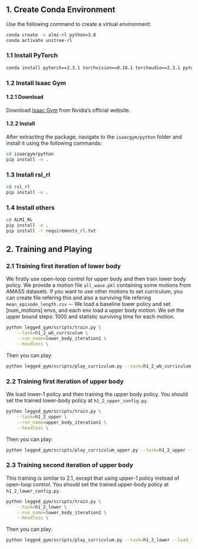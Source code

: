 ## 1. Create Conda Environment

Use the following command to create a virtual environment:

```bash
conda create -n almi-rl python=3.8
conda activate unitree-rl
```
### 1.1 Install PyTorch
```bash
conda install pytorch==2.3.1 torchvision==0.18.1 torchaudio==2.3.1 pytorch-cuda=12.1 -c pytorch -c nvidia
```

### 1.2 Install Isaac Gym
#### 1.2.1 Download

Download [Isaac Gym](https://developer.nvidia.com/isaac-gym) from Nvidia’s official website.

#### 1.2.2 Install

After extracting the package, navigate to the `isaacgym/python` folder and install it using the following commands:

```bash
cd isaacgym/python
pip install -e .
```

### 1.3 Install rsl_rl
```bash
cd rsl_rl
pip install -e .
```



### 1.4 Install others
```bash
cd ALMI_RL
pip install -e .
pip install -r requirements_rl.txt
```

## 2. Training and Playing

### 2.1 Training first iteration of lower body

We firstly use open-loop control for upper body and then train lower body policy. We provide a motion file `all_wave.pkl` containing some motions from AMASS datasets. 
If you want to use other motions to set curriculum, you can create file refering this and also a surviving file refering `mean_episode_length.csv` -- We load a baseline lower policy and set [num_motions] envs, and each env load a upper body motion. We set the upper bound steps: 1000 and statistic surviving time for each motion.

``` bash
python legged_gym/scripts/train.py \
    --task=h1_2_wb_curriculum \
    --run_name=lower_body_iteration1 \
    --headless \
```

Then you can play:

``` bash
python legged_gym/scripts/play_curriculum.py --task=h1_2_wb_curriculum --load_run=xxx --checkpoint=xxx
```


### 2.2 Training first iteration of upper body
We load lower-1 policy and then training the upper body policy.
You should set the trained lower-body policy at `h1_2_upper_config.py`.

``` bash
python legged_gym/scripts/train.py \
    --task=h1_2_upper \
    --run_name=upper_body_iteration1 \
    --headless \
```

Then you can play:

``` bash
python legged_gym/scripts/play_curriculum_upper.py --task=h1_2_upper --load_run=xxx --checkpoint=xxx
```

### 2.3 Training second iteration of upper body

This training is similar to 2.1, except that using upper-1 policy instead of open-loop control.
You should set the trained upper-body policy at `h1_2_lower_config.py`.

``` bash
python legged_gym/scripts/train.py \
    --task=h1_2_lower \
    --run_name=lower_body_iteration2 \
    --headless \
```

Then you can play:

``` bash
python legged_gym/scripts/play_curriculum.py --task=h1_2_lower --load_run=xxx --checkpoint=xxx
```
